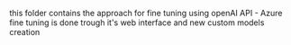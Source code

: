 this folder contains the approach for fine tuning using openAI API - Azure fine tuning is done trough it's web interface and new custom models creation